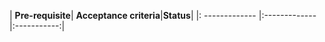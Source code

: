 | **Pre-requisite**| **Acceptance criteria**|**Status**|
|: ------------- |:-------------|:-----------:|




      
    

  


      
      

 
 



      	
 


      
     

 


